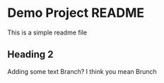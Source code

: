 # Demo Project README

This is a simple readme file

## Heading 2
Adding some text
Branch? I think you mean Brunch
